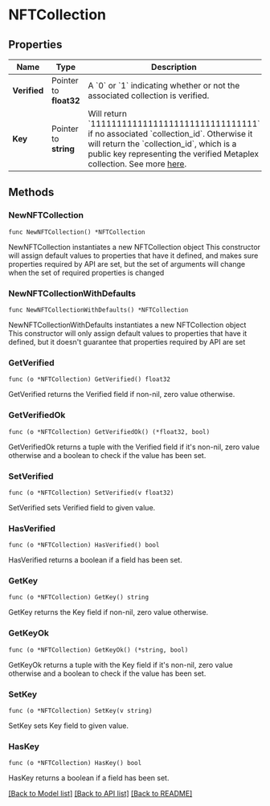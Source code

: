 # NFTCollection

## Properties

Name | Type | Description | Notes
------------ | ------------- | ------------- | -------------
**Verified** | Pointer to **float32** | A &#x60;0&#x60; or &#x60;1&#x60; indicating whether or not the associated collection is verified.  | [optional] 
**Key** | Pointer to **string** | Will return &#x60;11111111111111111111111111111111&#x60; if no associated &#x60;collection_id&#x60;. Otherwise it will return the &#x60;collection_id&#x60;, which is a public key representing the verified Metaplex collection. See more [here](https://collections.metaplex.com).  | [optional] 

## Methods

### NewNFTCollection

`func NewNFTCollection() *NFTCollection`

NewNFTCollection instantiates a new NFTCollection object
This constructor will assign default values to properties that have it defined,
and makes sure properties required by API are set, but the set of arguments
will change when the set of required properties is changed

### NewNFTCollectionWithDefaults

`func NewNFTCollectionWithDefaults() *NFTCollection`

NewNFTCollectionWithDefaults instantiates a new NFTCollection object
This constructor will only assign default values to properties that have it defined,
but it doesn't guarantee that properties required by API are set

### GetVerified

`func (o *NFTCollection) GetVerified() float32`

GetVerified returns the Verified field if non-nil, zero value otherwise.

### GetVerifiedOk

`func (o *NFTCollection) GetVerifiedOk() (*float32, bool)`

GetVerifiedOk returns a tuple with the Verified field if it's non-nil, zero value otherwise
and a boolean to check if the value has been set.

### SetVerified

`func (o *NFTCollection) SetVerified(v float32)`

SetVerified sets Verified field to given value.

### HasVerified

`func (o *NFTCollection) HasVerified() bool`

HasVerified returns a boolean if a field has been set.

### GetKey

`func (o *NFTCollection) GetKey() string`

GetKey returns the Key field if non-nil, zero value otherwise.

### GetKeyOk

`func (o *NFTCollection) GetKeyOk() (*string, bool)`

GetKeyOk returns a tuple with the Key field if it's non-nil, zero value otherwise
and a boolean to check if the value has been set.

### SetKey

`func (o *NFTCollection) SetKey(v string)`

SetKey sets Key field to given value.

### HasKey

`func (o *NFTCollection) HasKey() bool`

HasKey returns a boolean if a field has been set.


[[Back to Model list]](../README.md#documentation-for-models) [[Back to API list]](../README.md#documentation-for-api-endpoints) [[Back to README]](../README.md)


